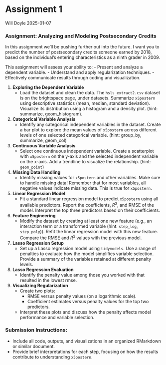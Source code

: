 Assignment 1
================
Will Doyle
2025-01-07

### Assignment: Analyzing and Modeling Postsecondary Credits

In this assignment we’ll be pushing further out into the future. I want
you to predict the number of postsecondary credits someone earned by
2018, based on the individual’s entering characteristics as a ninth
grader in 2009.

This assignment will assess your ability to: - Present and analyze a
dependent variable. - Understand and apply regularization techniques. -
Effectively communicate results through coding and visualization.

1.  **Exploring the Dependent Variable**
    - Load the dataset and clean the data. The `hsls_extract2.csv`
      dataset is on the brightspace page, under datasets. Summarize
      `x5postern` using descriptive statistics (mean, median, standard
      deviation). Visualize its distribution using a histogram and a
      density plot. (hint: summarize, geom_histogram).
2.  **Categorical Variable Analysis**
    - Identify any categorical independent variables in the dataset.
      Create a bar plot to explore the mean values of `x5postern` across
      different levels of one selected categorical variable. (hint:
      group_by, summarize, geom_col)
3.  **Continuous Variable Analysis**
    - Select one continuous independent variable. Create a scatterplot
      with `x5postern` on the y-axis and the selected independent
      variable on the x-axis. Add a trendline to visualize the
      relationship. (hint: `geom_point`)
4.  **Missing Data Handling**
    - Identify missing values for `x5postern` and other variables. Make
      sure to handle missing data! Remember that for most variables, all
      negative values indicate missing data. This is true for
      `x5postern.`
5.  **Linear Regression Model**
    - Fit a standard linear regression model to predict `x5postern`
      using all available predictors. Report the coefficients, $R^2$,
      and RMSE of the model. Interpret the top three predictors based on
      their coefficients.
6.  **Feature Engineering**
    - Modify the dataset by creating at least one new feature (e.g., an
      interaction term or a transformed variable (hint: `step_log`,
      `step_poly`)). Refit the linear regression model with this new
      feature. Compare the RMSE and $R^2$ values with the previous
      model.
7.  **Lasso Regression Setup**
    - Set up a Lasso regression model using `tidymodels`. Use a range of
      penalties to evaluate how the model simplifies variable selection.
      Provide a summary of the variables retained at different penalty
      levels.
8.  **Lasso Regression Evaluation**
    - Identify the penalty value among those you worked with that
      resulted in the lowest rmse.
9.  **Visualizing Regularization**
    - Create two plots:
      - RMSE versus penalty values (on a logarithmic scale).
      - Coefficient estimates versus penalty values for the top two
        predictors.
    - Interpret these plots and discuss how the penalty affects model
      performance and variable selection.

### Submission Instructions:

- Include all code, outputs, and visualizations in an organized
  RMarkdown or similar document.
- Provide brief interpretations for each step, focusing on how the
  results contribute to understanding `x5postern`.
